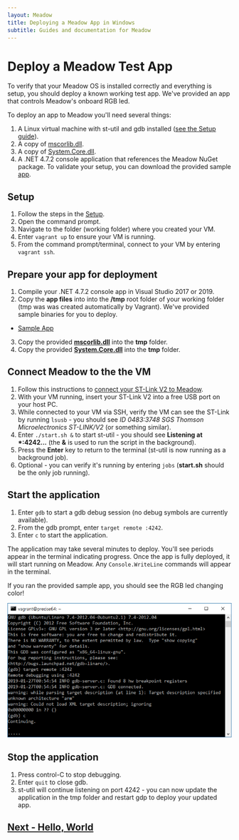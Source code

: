 ```yaml
---
layout: Meadow
title: Deploying a Meadow App in Windows
subtitle: Guides and documentation for Meadow
---
```


# Deploy a Meadow Test App

To verify that your Meadow OS is installed correctly and everything is setup, you should deploy a known working test app. We've provided an app that controls Meadow's onboard RGB led.

To deploy an app to Meadow you'll need several things:

1. A Linux virtual machine with st-util and gdb installed ([see the Setup guide](../Setup/index.html)).
1. A copy of [mscorlib.dll](https://www.wildernesslabs.co/downloads?f=/Meadow_Beta/binaries/mscorlib.dll).
1. A copy of [System.Core.dll](https://www.wildernesslabs.co/downloads?f=/Meadow_Beta/binaries/System.Core.dll).
1. A .NET 4.7.2 console application that references the Meadow NuGet package. To validate your setup, you can download the provided sample [app](https://www.wildernesslabs.co/downloads?f=/Meadow_Beta/HelloMeadow.zip).

## Setup

1. Follow the steps in the [Setup](/guides/Getting_Started/Setup/index.html).
1. Open the command prompt.
1. Navigate to the folder (working folder) where you created your VM.
1. Enter `vagrant up` to ensure your VM is running.
1. From the command prompt/terminal, connect to your VM by entering `vagrant ssh`.

## Prepare your app for deployment
1. Compile your .NET 4.7.2 console app in Visual Studio 2017 or 2019. 
1. Copy the **app files** into into the **/tmp** root folder of your working folder (tmp was was created automatically by Vagrant).
We've provided sample binaries for you to deploy. 
 * [Sample App](https://www.wildernesslabs.co/downloads?f=/Meadow_Beta/HelloMeadow.zip)
3. Copy the provided **[mscorlib.dll](https://www.wildernesslabs.co/downloads?f=/Meadow_Beta/binaries/mscorlib.dll)** into the **tmp** folder.
4. Copy the provided **[System.Core.dll](https://www.wildernesslabs.co/downloads?f=/Meadow_Beta/binaries/System.Core.dll)** into the **tmp** folder.

## Connect Meadow to the the VM
1. Follow this instructions to [connect your ST-Link V2 to Meadow](/guides/Getting_Started/Setup/stlink/index.html).
1. With your VM running, insert your ST-Link V2 into a free USB port on your host PC.
1. While connected to your VM via SSH, verify the VM can see the ST-Link by running `lsusb` - you should see *ID 0483:3748 SGS Thomson Microelectronics ST-LINK/V2* (or something similar).
1. Enter `./start.sh &` to start st-util - you should see **Listening at \*:4242...** (the **&** is used to run the script in the background).
1. Press the **Enter** key to return to the terminal (st-util is now running as a background job).
1. Optional - you can verify it's running by entering `jobs` (**start.sh** should be the only job running).

## Start the application
1. Enter `gdb` to start a gdb debug session (no debug symbols are currently available).
1. From the gdb prompt, enter `target remote :4242`.
1. Enter `c` to start the application.

The application may take several minutes to deploy. You'll see periods appear in the terminal indicating progress. Once the app is fully deployed, it will start running on Meadow. Any `Console.WriteLine` commands will appear in the terminal.

If you ran the provided sample app, you should see the RGB led changing color!

![Meadow app deploying](./app_deploy.png)

## Stop the application
1. Press control-C to stop debugging.
1. Enter `quit` to close gdb.
1. st-util will continue listening on port 4242 - you can now update the application in the tmp folder and restart gdp to deploy your updated app.

## [Next - Hello, World](/guides/Getting_Started/Hello_World/index.html)